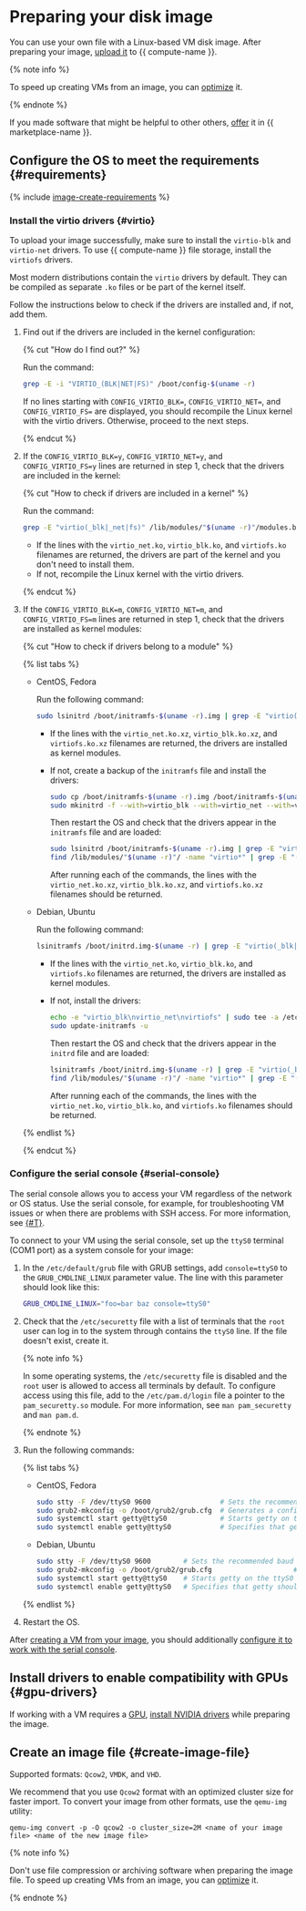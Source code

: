 # Preparing your disk image

You can use your own file with a Linux-based VM disk image. After preparing your image, [upload it](upload.md) to {{ compute-name }}.

{% note info %}

To speed up creating VMs from an image, you can [optimize](../../concepts/image.md#images-optimized-for-deployment) it.

{% endnote %}


If you made software that might be helpful to other others, [offer](../../../marketplace/operations/create-product.md) it in {{ marketplace-name }}.


## Configure the OS to meet the requirements {#requirements}

{% include [image-create-requirements](../../../_includes/compute/image-create-requirements.md) %}

### Install the virtio drivers {#virtio}

To upload your image successfully, make sure to install the `virtio-blk` and `virtio-net` drivers. To use {{ compute-name }} file storage, install the `virtiofs` drivers.

Most modern distributions contain the `virtio` drivers by default. They can be compiled as separate `.ko` files or be part of the kernel itself.

Follow the instructions below to check if the drivers are installed and, if not, add them.

1. Find out if the drivers are included in the kernel configuration:

   {% cut "How do I find out?" %}

   Run the command:
   ```sh
   grep -E -i "VIRTIO_(BLK|NET|FS)" /boot/config-$(uname -r)
   ```

   If no lines starting with `CONFIG_VIRTIO_BLK=`, `CONFIG_VIRTIO_NET=`, and `CONFIG_VIRTIO_FS=` are displayed, you should recompile the Linux kernel with the virtio drivers. Otherwise, proceed to the next steps.

   {% endcut %}

1. If the `CONFIG_VIRTIO_BLK=y`, `CONFIG_VIRTIO_NET=y`, and `CONFIG_VIRTIO_FS=y` lines are returned in step 1, check that the drivers are included in the kernel:

   {% cut "How to check if drivers are included in a kernel" %}

   Run the command:
   ```sh
   grep -E "virtio(_blk|_net|fs)" /lib/modules/"$(uname -r)"/modules.builtin
   ```

   * If the lines with the `virtio_net.ko`, `virtio_blk.ko`, and `virtiofs.ko` filenames are returned, the drivers are part of the kernel and you don't need to install them.
   * If not, recompile the Linux kernel with the virtio drivers.

   {% endcut %}

1. If the `CONFIG_VIRTIO_BLK=m`, `CONFIG_VIRTIO_NET=m`, and `CONFIG_VIRTIO_FS=m` lines are returned in step 1, check that the drivers are installed as kernel modules:

   {% cut "How to check if drivers belong to a module" %}

   {% list tabs %}

   - CentOS, Fedora

      Run the following command:

      ```sh
      sudo lsinitrd /boot/initramfs-$(uname -r).img | grep -E "virtio(_blk|_net|fs)"
      ```

      * If the lines with the `virtio_net.ko.xz`, `virtio_blk.ko.xz`, and `virtiofs.ko.xz` filenames are returned, the drivers are installed as kernel modules.
      * If not, create a backup of the `initramfs` file and install the drivers:

         ```sh
         sudo cp /boot/initramfs-$(uname -r).img /boot/initramfs-$(uname -r).img.bak
         sudo mkinitrd -f --with=virtio_blk --with=virtio_net --with=virtiofs /boot/initramfs-$(uname -r).img $(uname -r)
         ```

         Then restart the OS and check that the drivers appear in the `initramfs` file and are loaded:

         ```sh
         sudo lsinitrd /boot/initramfs-$(uname -r).img | grep -E "virtio(_blk|_net|fs)"
         find /lib/modules/"$(uname -r)"/ -name "virtio*" | grep -E "(blk|net|fs)"
         ```

         After running each of the commands, the lines with the `virtio_net.ko.xz`, `virtio_blk.ko.xz`, and `virtiofs.ko.xz` filenames should be returned.

   - Debian, Ubuntu

      Run the following command:

      ```sh
      lsinitramfs /boot/initrd.img-$(uname -r) | grep -E "virtio(_blk|_net|fs)"
      ```
      * If the lines with the `virtio_net.ko`, `virtio_blk.ko`, and `virtiofs.ko` filenames are returned, the drivers are installed as kernel modules.
      * If not, install the drivers:

         ```sh
         echo -e "virtio_blk\nvirtio_net\nvirtiofs" | sudo tee -a /etc/initramfs-tools/modules
         sudo update-initramfs -u
         ```

         Then restart the OS and check that the drivers appear in the `initrd` file and are loaded:

         ```sh
         lsinitramfs /boot/initrd.img-$(uname -r) | grep -E "virtio(_blk|_net|fs)"
         find /lib/modules/"$(uname -r)"/ -name "virtio*" | grep -E "(blk|net|fs)"
         ```

         After running each of the commands, the lines with the `virtio_net.ko`, `virtio_blk.ko`, and `virtiofs.ko` filenames should be returned.

   {% endlist %}

   {% endcut %}

### Configure the serial console {#serial-console}

The serial console allows you to access your VM regardless of the network or OS status. Use the serial console, for example, for troubleshooting VM issues or when there are problems with SSH access. For more information, see [{#T}](../serial-console/index.md).

To connect to your VM using the serial console, set up the `ttyS0` terminal (COM1 port) as a system console for your image:

1. In the `/etc/default/grub` file with GRUB settings, add `console=ttyS0` to the `GRUB_CMDLINE_LINUX` parameter value. The line with this parameter should look like this:

   ```sh
   GRUB_CMDLINE_LINUX="foo=bar baz console=ttyS0"
   ```

1. Check that the `/etc/securetty` file with a list of terminals that the `root` user can log in to the system through contains the `ttyS0` line. If the file doesn't exist, create it.

   {% note info %}

   In some operating systems, the `/etc/securetty` file is disabled and the `root` user is allowed to access all terminals by default. To configure access using this file, add to the `/etc/pam.d/login` file a pointer to the `pam_securetty.so` module. For more information, see `man pam_securetty` and `man pam.d`.

   {% endnote %}

1. Run the following commands:

   {% list tabs %}

   - CentOS, Fedora

      ```sh
      sudo stty -F /dev/ttyS0 9600                 # Sets the recommended baud rate for the ttyS0 terminal at 9600
      sudo grub2-mkconfig -o /boot/grub2/grub.cfg  # Generates a configuration file for GRUB
      sudo systemctl start getty@ttyS0             # Starts getty on the ttyS0 terminal
      sudo systemctl enable getty@ttyS0            # Specifies that getty should be run every time the OS is started
      ```

   - Debian, Ubuntu

      ```sh
      sudo stty -F /dev/ttyS0 9600        # Sets the recommended baud rate for the ttyS0 terminal at 9600
      sudo grub2-mkconfig -o /boot/grub2/grub.cfg                    # Generates a configuration file for GRUB
      sudo systemctl start getty@ttyS0    # Starts getty on the ttyS0 terminal
      sudo systemctl enable getty@ttyS0   # Specifies that getty should be run every time the OS is started
      ```

   {% endlist %}

1. Restart the OS.

After [creating a VM from your image](upload.md#create-vm-from-user-image), you should additionally [configure it to work with the serial console](../serial-console/index.md).

## Install drivers to enable compatibility with GPUs {#gpu-drivers}

If working with a VM requires a [GPU](../../concepts/gpus.md), [install NVIDIA drivers](../vm-operate/install-nvidia-drivers.md) while preparing the image.

## Create an image file {#create-image-file}

Supported formats: `Qcow2`, `VMDK`, and `VHD`.

We recommend that you use `Qcow2` format with an optimized cluster size for faster import. To convert your image from other formats, use the `qemu-img` utility:

```
qemu-img convert -p -O qcow2 -o cluster_size=2M <name of your image file> <name of the new image file>
```

{% note info %}

Don't use file compression or archiving software when preparing the image file. To speed up creating VMs from an image, you can [optimize](../../concepts/image.md#images-optimized-for-deployment) it.

{% endnote %}
